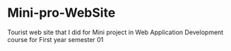 # Mini-pro-WebSite
Tourist web site that I did for Mini project in Web Application Development course for First year semester 01

